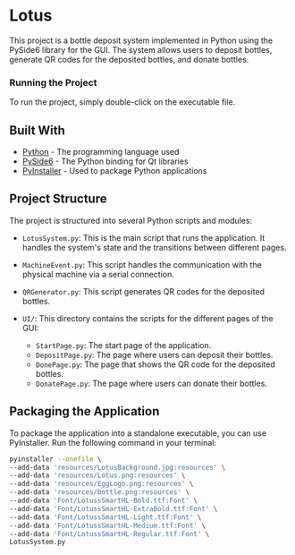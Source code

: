 # Lotus

This project is a bottle deposit system implemented in Python using the PySide6 library for the GUI. The system allows users to deposit bottles, generate QR codes for the deposited bottles, and donate bottles.

### Running the Project

To run the project, simply double-click on the executable file.

## Built With

* [Python](https://www.python.org/) - The programming language used
* [PySide6](https://www.qt.io/qt-for-python) - The Python binding for Qt libraries
* [PyInstaller](https://www.pyinstaller.org/) - Used to package Python applications

## Project Structure

The project is structured into several Python scripts and modules:

- `LotusSystem.py`: This is the main script that runs the application. It handles the system's state and the transitions between different pages.

- `MachineEvent.py`: This script handles the communication with the physical machine via a serial connection.

- `QRGenerator.py`: This script generates QR codes for the deposited bottles.

- `UI/`: This directory contains the scripts for the different pages of the GUI:
  - `StartPage.py`: The start page of the application.
  - `DepositPage.py`: The page where users can deposit their bottles.
  - `DonePage.py`: The page that shows the QR code for the deposited bottles.
  - `DonatePage.py`: The page where users can donate their bottles.

## Packaging the Application

To package the application into a standalone executable, you can use PyInstaller. Run the following command in your terminal:

```bash
pyinstaller --onefile \
--add-data 'resources/LotusBackground.jpg:resources' \
--add-data 'resources/Lotus.png:resources' \
--add-data 'resources/EggLogo.png:resources' \
--add-data 'resources/bottle.png:resources' \
--add-data 'Font/LotussSmartHL-Bold.ttf:Font' \
--add-data 'Font/LotussSmartHL-ExtraBold.ttf:Font' \
--add-data 'Font/LotussSmartHL-Light.ttf:Font' \
--add-data 'Font/LotussSmartHL-Medium.ttf:Font' \
--add-data 'Font/LotussSmartHL-Regular.ttf:Font' \
LotusSystem.py

